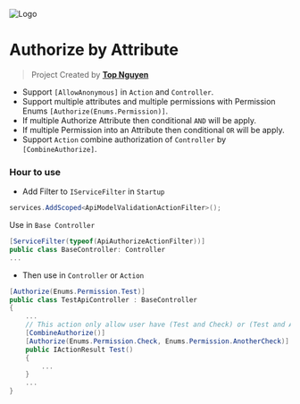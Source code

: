 ﻿![Logo](../../favicon.ico)
# Authorize by Attribute

> Project Created by [**Top Nguyen**](http://topnguyen.net)
- Support `[AllowAnonymous]` in `Action` and `Controller`.
- Support multiple attributes and multiple permissions with Permission Enums `[Authorize(Enums.Permission)]`.
- If multiple Authorize Attribute then conditional `AND` will be apply.
- If multiple Permission into an Attribute then conditional `OR` will be apply.
- Support `Action` combine authorization of `Controller` by `[CombineAuthorize]`.

### Hour to use

- Add Filter to `IServiceFilter` in `Startup`
```csharp
services.AddScoped<ApiModelValidationActionFilter>();
```
Use in `Base Controller`
```csharp
[ServiceFilter(typeof(ApiAuthorizeActionFilter))]
public class BaseController: Controller
...
```

- Then use in `Controller` or `Action`
```csharp
[Authorize(Enums.Permission.Test)]
public class TestApiController : BaseController
{
    ...
    // This action only allow user have (Test and Check) or (Test and AnotherCheck) permission
    [CombineAuthorize()]
    [Authorize(Enums.Permission.Check, Enums.Permission.AnotherCheck)]
    public IActionResult Test()
    {
        ...
    }
    ...
}
```